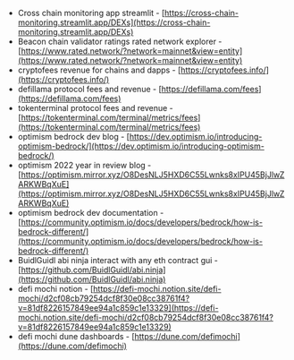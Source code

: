 - Cross chain monitoring app streamlit - [https://cross-chain-monitoring.streamlit.app/DEXs](https://cross-chain-monitoring.streamlit.app/DEXs)
- Beacon chain validator ratings rated network explorer - [https://www.rated.network/?network=mainnet&view=entity](https://www.rated.network/?network=mainnet&view=entity)
- cryptofees revenue for chains and dapps - [https://cryptofees.info/](https://cryptofees.info/)
- defillama protocol fees and revenue - [https://defillama.com/fees](https://defillama.com/fees)
- tokenterminal protocol fees and revenue - [https://tokenterminal.com/terminal/metrics/fees](https://tokenterminal.com/terminal/metrics/fees)
- optimism bedrock dev blog - [https://dev.optimism.io/introducing-optimism-bedrock/](https://dev.optimism.io/introducing-optimism-bedrock/)
- optimism 2022 year in review blog - [https://optimism.mirror.xyz/O8DesNLJ5HXD6C55Lwnks8xIPU45BjJlwZARKWBqXuE](https://optimism.mirror.xyz/O8DesNLJ5HXD6C55Lwnks8xIPU45BjJlwZARKWBqXuE)
- optimism bedrock dev documentation - [https://community.optimism.io/docs/developers/bedrock/how-is-bedrock-different/](https://community.optimism.io/docs/developers/bedrock/how-is-bedrock-different/)
- BuidlGuidl abi ninja interact with any eth contract gui - [https://github.com/BuidlGuidl/abi.ninja](https://github.com/BuidlGuidl/abi.ninja)
- defi mochi notion - [https://defi-mochi.notion.site/defi-mochi/d2cf08cb79254dcf8f30e08cc38761f4?v=81df8226157849ee94a1c859c1e13329](https://defi-mochi.notion.site/defi-mochi/d2cf08cb79254dcf8f30e08cc38761f4?v=81df8226157849ee94a1c859c1e13329)
- defi mochi dune dashboards - [https://dune.com/defimochi](https://dune.com/defimochi)


